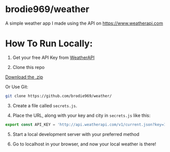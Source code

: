 # brodie969/weather

A simple weather app I made using the API on https://www.weatherapi.com 

# How To Run Locally:

1. Get your free API Key from [WeatherAPI](https://www.weatherapi.com)

2. Clone this repo

[Download the .zip](https://github.com/brodie969/weather/archive/refs/heads/main.zip)

Or Use Git:
```bash
git clone https://github.com/brodie969/weather/
```

3. Create a file called `secrets.js`.

4. Place the URL, along with your key and city in `secrets.js` like this:

```javascript
export const API_KEY = 'http://api.weatherapi.com/v1/current.json?key=123456789&q=City';
```

5. Start a local development server with your preferred method

6. Go to localhost in your browser, and now your local weather is there!
